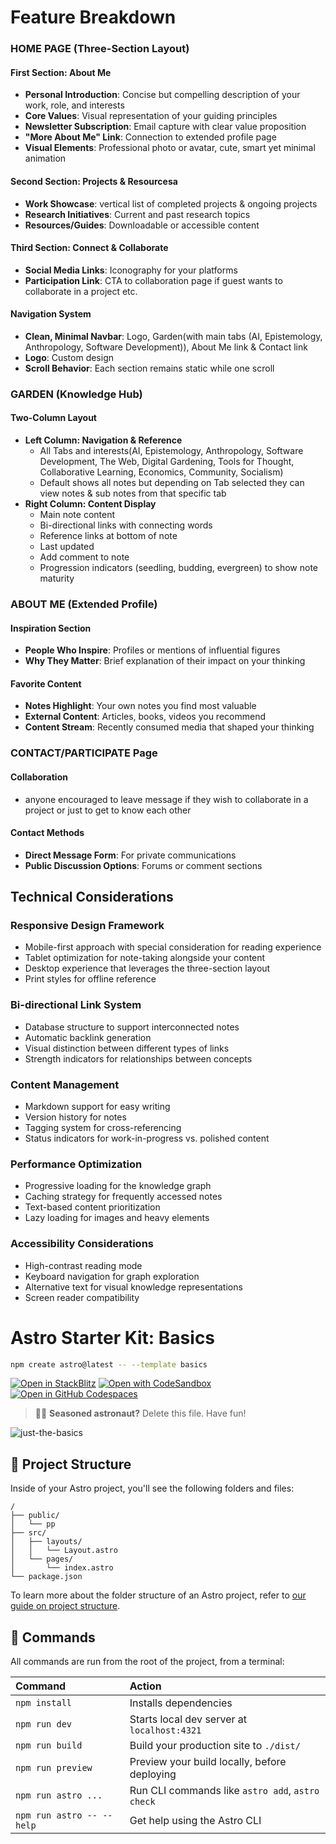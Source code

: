 # **Feature Breakdown**

### HOME PAGE (Three-Section Layout)
#### First Section: About Me
- **Personal Introduction**: Concise but compelling description of your work, role, and interests
- **Core Values**: Visual representation of your guiding principles
- **Newsletter Subscription**: Email capture with clear value proposition
- **"More About Me" Link**: Connection to extended profile page
- **Visual Elements**: Professional photo or avatar, cute, smart yet minimal animation
#### Second Section: Projects & Resourcesa
- **Work Showcase**: vertical list of completed projects &  ongoing projects
- **Research Initiatives**: Current and past research topics
- **Resources/Guides**: Downloadable or accessible content
#### Third Section: Connect & Collaborate
- **Social Media Links**: Iconography for your platforms
- **Participation Link**: CTA to collaboration page if guest wants to collaborate in a project etc.
#### Navigation System
- **Clean, Minimal Navbar**: Logo, Garden(with main tabs (AI, Epistemology, Anthropology, Software Development)), About Me link & Contact link
- **Logo**: Custom design
- **Scroll Behavior**: Each section remains static while one scroll
### GARDEN (Knowledge Hub)
#### Two-Column Layout
- **Left Column: Navigation & Reference**
    - All Tabs and interests(AI, Epistemology, Anthropology, Software Development, The Web, Digital Gardening, Tools for Thought, Collaborative Learning, Economics, Community, Socialism)
    - Default shows all notes but depending on Tab selected they can view notes & sub notes from that specific tab
- **Right Column: Content Display**
    - Main note content
    - Bi-directional links with connecting words
    - Reference links at bottom of note
    - Last updated 
    - Add comment to note
    - Progression indicators (seedling, budding, evergreen) to show note maturity
### ABOUT ME (Extended Profile)
#### Inspiration Section
- **People Who Inspire**: Profiles or mentions of influential figures
- **Why They Matter**: Brief explanation of their impact on your thinking
#### Favorite Content
- **Notes Highlight**: Your own notes you find most valuable
- **External Content**: Articles, books, videos you recommend
- **Content Stream**: Recently consumed media that shaped your thinking
### CONTACT/PARTICIPATE Page
#### Collaboration
- anyone encouraged to leave message if they wish to collaborate in a project or just to get to know each other
#### Contact Methods 
- **Direct Message Form**: For private communications
- **Public Discussion Options**: Forums or comment sections
## Technical Considerations
### Responsive Design Framework
- Mobile-first approach with special consideration for reading experience
- Tablet optimization for note-taking alongside your content
- Desktop experience that leverages the three-section layout
- Print styles for offline reference
### Bi-directional Link System
- Database structure to support interconnected notes
- Automatic backlink generation
- Visual distinction between different types of links
- Strength indicators for relationships between concepts
### Content Management
- Markdown support for easy writing
- Version history for notes
- Tagging system for cross-referencing
- Status indicators for work-in-progress vs. polished content
### Performance Optimization
- Progressive loading for the knowledge graph
- Caching strategy for frequently accessed notes
- Text-based content prioritization
- Lazy loading for images and heavy elements
### Accessibility Considerations
- High-contrast reading mode
- Keyboard navigation for graph exploration
- Alternative text for visual knowledge representations
- Screen reader compatibility
















# Astro Starter Kit: Basics

```sh
npm create astro@latest -- --template basics
```

[![Open in StackBlitz](https://developer.stackblitz.com/img/open_in_stackblitz.svg)](https://stackblitz.com/github/withastro/astro/tree/latest/examples/basics)
[![Open with CodeSandbox](https://assets.codesandbox.io/github/button-edit-lime.svg)](https://codesandbox.io/p/sandbox/github/withastro/astro/tree/latest/examples/basics)
[![Open in GitHub Codespaces](https://github.com/codespaces/badge.svg)](https://codespaces.new/withastro/astro?devcontainer_path=.devcontainer/basics/devcontainer.json)

> 🧑‍🚀 **Seasoned astronaut?** Delete this file. Have fun!

![just-the-basics](https://github.com/withastro/astro/assets/2244813/a0a5533c-a856-4198-8470-2d67b1d7c554)

## 🚀 Project Structure

Inside of your Astro project, you'll see the following folders and files:

```text
/
├── public/
│   └── pp
├── src/
│   ├── layouts/
│   │   └── Layout.astro
│   └── pages/
│       └── index.astro
└── package.json
```

To learn more about the folder structure of an Astro project, refer to [our guide on project structure](https://docs.astro.build/en/basics/project-structure/).

## 🧞 Commands

All commands are run from the root of the project, from a terminal:

| Command                   | Action                                           |
| :------------------------ | :----------------------------------------------- |
| `npm install`             | Installs dependencies                            |
| `npm run dev`             | Starts local dev server at `localhost:4321`      |
| `npm run build`           | Build your production site to `./dist/`          |
| `npm run preview`         | Preview your build locally, before deploying     |
| `npm run astro ...`       | Run CLI commands like `astro add`, `astro check` |
| `npm run astro -- --help` | Get help using the Astro CLI                     |
